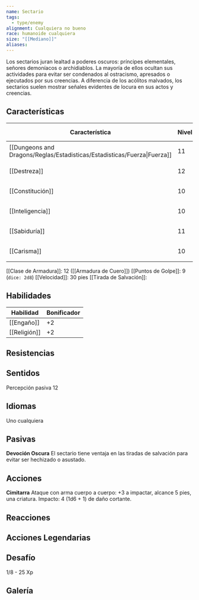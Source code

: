 ```yaml
---
name: Sectario
tags:
  - type/enemy
alignment: Cualquiera no bueno
race: humanoide cualquiera
size: "[[Mediano]]"
aliases:
---
```

Los sectarios juran lealtad a poderes oscuros: príncipes elementales, señores demoníacos o archidiablos. La mayoría de ellos ocultan sus actividades para evitar ser condenados al ostracismo, apresados o ejecutados por sus creencias. A diferencia de los acólitos malvados, los sectarios suelen mostrar señales evidentes de locura en sus actos y creencias.

## Características

| Característica                                                           | Nivel | Bonificador | Lanzar dado      |
| ------------------------------------------------------------------------ | ----- | ----------- | ---------------- |
| [[Dungeons and Dragons/Reglas/Estadisticas/Estadisticas/Fuerza\|Fuerza]] | 11    | +0          | `dice: 1d20 + 0` |
| [[Destreza]]                                                             | 12    | +1          | `dice: 1d20 + 0` |
| [[Constitución]]                                                         | 10    | +0          | `dice: 1d20 + 0` |
| [[Inteligencia]]                                                         | 10    | +0          | `dice: 1d20 + 0` |
| [[Sabiduría]]                                                            | 11    | +0          | `dice: 1d20 + 0` |
| [[Carisma]]                                                              | 10    | +0          | `dice: 1d20 + 0` |

[[Clase de Armadura]]: 12 ([[Armadura de Cuero]])
[[Puntos de Golpe]]: 9 (`dice: 2d8`)
[[Velocidad]]: 30 pies
[[Tirada de Salvación]]:

## Habilidades

| Habilidad    | Bonificador |
| ------------ | ----------- |
| [[Engaño]]   | +2          |
| [[Religión]] | +2          |

## Resistencias



## Sentidos

Percepción pasiva 12

## Idiomas

Uno cualquiera

## Pasivas

**Devoción Oscura** 
El sectario tiene ventaja en las tiradas de salvación para evitar ser hechizado o asustado.

## Acciones

**Cimitarra**
Ataque con arma cuerpo a cuerpo: +3 a impactar, alcance 5 pies, una criatura. 
Impacto: 4 (1d6 + 1) de daño cortante.

## Reacciones



## Acciones Legendarias



## Desafío

1/8 - 25 Xp

## Galería



